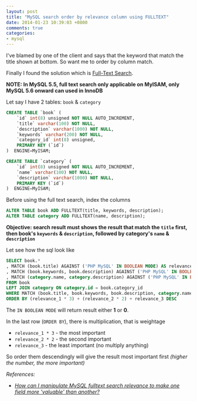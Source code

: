 ```yaml
---
layout: post
title: "MySQL search order by relevance column using FULLTEXT"
date: 2014-01-23 10:39:03 +0800
comments: true
categories: 
- mysql
---
```


I've blamed by one of the client and says that the keyword that match the title shown at bottom. So want me to order by column match.

Finally I found the solution which is [Full-Text Search](http://dev.mysql.com/doc/refman/5.5/en/fulltext-search.html).

**NOTE: In MySQL 5.5, full text search only applicable on MyISAM, only MySQL 5.6 onward can used in InnoDB**

Let say I have 2 tables: `book` & `category`

```sql
CREATE TABLE `book` (
    `id` int(8) unsigned NOT NULL AUTO_INCREMENT,
    `title` varchar(100) NOT NULL,
    `description` varchar(1000) NOT NULL,
    `keywords` varchar(200) NOT NULL,
    `category_id` int(8) unsigned,
    PRIMARY KEY (`id`)
)  ENGINE=MyISAM;

CREATE TABLE `category` (
    `id` int(8) unsigned NOT NULL AUTO_INCREMENT,
    `name` varchar(100) NOT NULL,
    `description` varchar(1000) NOT NULL,
    PRIMARY KEY (`id`)
)  ENGINE=MyISAM;
```

Before using the full text search, index the columns

```sql
ALTER TABLE book ADD FULLTEXT(title, keywords, description);
ALTER TABLE category ADD FULLTEXT(name, description);
```

**Objective: search result must shows the result that match the `title` first, then book's `keywords` & `description`, followed by category's `name` & `description`**

Let see how the sql look like

```sql
SELECT book.*
, MATCH (book.title) AGAINST ('PHP MySQL' IN BOOLEAN MODE) AS relevance_1
, MATCH (book.keywords, book.description) AGAINST ('PHP MySQL' IN BOOLEAN MODE) AS relevance_2
, MATCH (category.name, category.description) AGAINST ('PHP MySQL' IN BOOLEAN MODE) AS relevance_3
FROM book
LEFT JOIN category ON category.id = book.category_id
WHERE MATCH (book.title, book.keywords, book.description, category.name, category.description) AGAINST ('PHP MySQL' IN BOOLEAN MODE)
ORDER BY (relevance_1 * 3) + (relevance_2 * 2) + relevance_3 DESC
```

The `IN BOOLEAN MODE` will return result either **1** or **0**.

In the last row (`ORDER BY`), there is multiplication, that is weightage

* `relevance_1 * 3` - the most important
* `relevance_2 * 2` - the second important
* `relevance_3` - the least important (no multiply anything)

So order them descendingly will give the result most important first _(higher the number, the more important)_

_References:_

* _[How can I manipulate MySQL fulltext search relevance to make one field more 'valuable' than another?](http://stackoverflow.com/questions/547542/how-can-i-manipulate-mysql-fulltext-search-relevance-to-make-one-field-more-val/600915#600915)_
